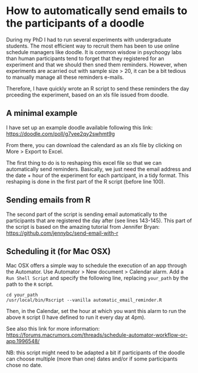 # How to automatically send emails to the participants of a doodle

During my PhD I had to run several experiments with undergraduate students. The most efficient way to recruit them has been to use online schedule managers like doodle. It is common wisdow in psychoogy labs than human participants tend to forget that they registered for an experiment and that we should then sned them reminders. However, when experiments are acarried out with sample size > 20, it can be a bit tedious to manually manage all these reminders e-mails.

Therefore, I have quickly wrote an R script to send these reminders the day prceeding the experiment, based on an xls file issued from doodle.

## A minimal example

I have set up an example doodle available following this link: https://doodle.com/poll/g7vee2qy2swhmt9g

From there, you can download the calendard as an xls file by clicking on More > Export to Excel.

The first thing to do is to reshaping this excel file so that we can automatically send reminders. Basically, we just need the email address and the date + hour of the experiment for each partcipant, in a tidy format. This reshaping is done in the first part of the R script (before line 100).

## Sending emails from R

The second part of the script is sending email automatically to the participants that are registered the day after (see lines 143-145). This part of the script is based on the amazing tutorial from Jennifer Bryan: https://github.com/jennybc/send-email-with-r

## Scheduling it (for Mac OSX)

Mac OSX offers a simple way to schedule the execution of an app through the Automator. Use Automator > New document > Calendar alarm. Add a `Run Shell Script` and specify the following line, replacing `your_path` by the path to the `R` script.

```
cd your_path
/usr/local/bin/Rscript --vanilla automatic_email_reminder.R
```

Then, in the Calendar, set the hour at which you want this alarm to run the above `R` script (I have defined to run it every day at 4pm).

See also this link for more information: https://forums.macrumors.com/threads/schedule-automator-workflow-or-app.1996548/

NB: this script might need to be adapted a bit if participants of the doodle can choose multiple (more than one) dates and/or if some participants chose no date.
